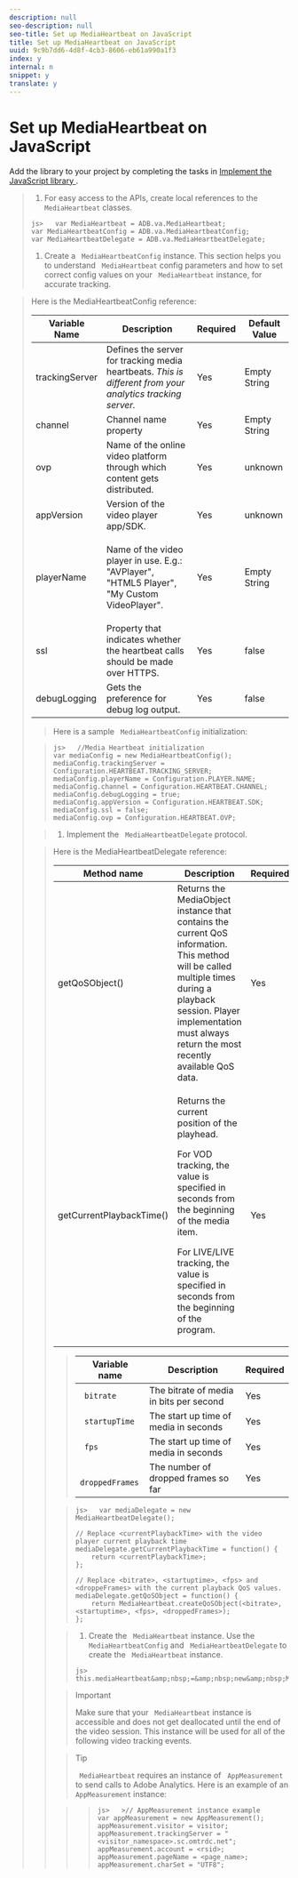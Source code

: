 ```yaml
---
description: null
seo-description: null
seo-title: Set up MediaHeartbeat on JavaScript
title: Set up MediaHeartbeat on JavaScript
uuid: 9c9b7dd6-4d8f-4cb3-8606-eb61a990a1f3
index: y
internal: n
snippet: y
translate: y
---
```


# Set up MediaHeartbeat on JavaScript

Add the library to your project by completing the tasks in [ Implement the JavaScript library ](c_vhl_imp-lib-js.md#concept_A72BFE683F4A4A3397FD0C71E955DF07).

>1. For easy access to the APIs, create local references to the ` MediaHeartbeat` classes.
>
>   ```
>   js>   var MediaHeartbeat = ADB.va.MediaHeartbeat; 
>   var MediaHeartbeatConfig = ADB.va.MediaHeartbeatConfig; 
>   var MediaHeartbeatDelegate = ADB.va.MediaHeartbeatDelegate; 
>   
>   ```
>
>1. Create a ` MediaHeartbeatConfig` instance.
>   This section helps you to understand ` MediaHeartbeat` config parameters and how to set correct config values on your ` MediaHeartbeat` instance, for accurate tracking. 



><table id="table_5CDFEDDE93DC4605AA300FB1ADD8E858"> 
 <desc>
   Here is the 
  <span class="codeph"> MediaHeartbeatConfig </span> reference: 
 </desc> 
 <thead> 
  <tr> 
   <th colname="col1" class="entry"> Variable Name </th> 
   <th colname="col2" class="entry"> Description </th> 
   <th colname="col3" class="entry"> Required </th> 
   <th colname="col4" class="entry"> Default Value </th> 
  </tr> 
 </thead>
 <tbody> 
  <tr> 
   <td colname="col1"> <span class="codeph"> trackingServer </span> </td> 
   <td colname="col2"> Defines the server for tracking media heartbeats. <i>This is different from your analytics tracking server.</i> </td> 
   <td colname="col3"> Yes </td> 
   <td colname="col4"> Empty String </td> 
  </tr> 
  <tr> 
   <td colname="col1"> <span class="codeph"> channel </span> </td> 
   <td colname="col2"> Channel name property </td> 
   <td colname="col3"> Yes </td> 
   <td colname="col4"> Empty String </td> 
  </tr> 
  <tr> 
   <td colname="col1"> <span class="codeph"> ovp </span> </td> 
   <td colname="col2"> Name of the online video platform through which content gets distributed. </td> 
   <td colname="col3"> Yes </td> 
   <td colname="col4"> unknown </td> 
  </tr> 
  <tr> 
   <td colname="col1"> <span class="codeph"> appVersion </span> </td> 
   <td colname="col2"> Version of the video player app/SDK. </td> 
   <td colname="col3"> Yes </td> 
   <td colname="col4"> unknown </td> 
  </tr> 
  <tr> 
   <td colname="col1"> <span class="codeph"> playerName </span> </td> 
   <td colname="col2"> <p>Name of the video player in use. E.g.: "AVPlayer", "HTML5 Player", "My Custom VideoPlayer". </p> </td> 
   <td colname="col3"> Yes </td> 
   <td colname="col4"> Empty String </td> 
  </tr> 
  <tr> 
   <td colname="col1"> <span class="codeph"> ssl </span> </td> 
   <td colname="col2"> Property that indicates whether the heartbeat calls should be made over HTTPS. </td> 
   <td colname="col3"> Yes </td> 
   <td colname="col4"> false </td> 
  </tr> 
  <tr> 
   <td colname="col1"> <span class="codeph"> debugLogging </span> </td> 
   <td colname="col2"> Gets the preference for debug log output. </td> 
   <td colname="col3"> Yes </td> 
   <td colname="col4"> false </td> 
  </tr> 
 </tbody> 
</table>

>   Here is a sample ` MediaHeartbeatConfig` initialization: 

>
>   ```
>   js>   //Media Heartbeat initialization 
>   var mediaConfig = new MediaHeartbeatConfig(); 
>   mediaConfig.trackingServer = Configuration.HEARTBEAT.TRACKING_SERVER; 
>   mediaConfig.playerName = Configuration.PLAYER.NAME; 
>   mediaConfig.channel = Configuration.HEARTBEAT.CHANNEL; 
>   mediaConfig.debugLogging = true; 
>   mediaConfig.appVersion = Configuration.HEARTBEAT.SDK; 
>   mediaConfig.ssl = false; 
>   mediaConfig.ovp = Configuration.HEARTBEAT.OVP; 
>   
>   ```

>
>1. Implement the ` MediaHeartbeatDelegate` protocol.

><table id="table_A815A90BFEC64EC1A26900DC077342DA"> 
 <desc>
   Here is the 
  <span class="codeph"> MediaHeartbeatDelegate </span> reference: 
 </desc> 
 <thead> 
  <tr> 
   <th colname="col1" class="entry"> Method name </th> 
   <th colname="col2" class="entry"> Description </th> 
   <th colname="col3" class="entry"> Required </th> 
  </tr> 
 </thead>
 <tbody> 
  <tr> 
   <td colname="col1"> <span class="codeph"> getQoSObject() </span> </td> 
   <td colname="col2"> Returns the <span class="codeph"> MediaObject </span> instance that contains the current QoS information. This method will be called multiple times during a playback session. Player implementation must always return the most recently available QoS data. </td> 
   <td colname="col3"> Yes </td> 
  </tr> 
  <tr> 
   <td colname="col1"> <span class="codeph"> getCurrentPlaybackTime() </span> </td> 
   <td colname="col2"> <p>Returns the current position of the playhead. </p> <p>For VOD tracking, the value is specified in seconds from the beginning of the media item. </p> <p>For LIVE/LIVE tracking, the value is specified in seconds from the beginning of the program. </p> </td> 
   <td colname="col3"> Yes </td> 
  </tr> 
 </tbody> 
</table>


>   |  Variable name  | Description  | Required  |
>   |---|---|---|
>   |  ` bitrate`  | The bitrate of media in bits per second  | Yes  |
>   |  ` startupTime`  | The start up time of media in seconds  | Yes  |
>   |  ` fps`  | The start up time of media in seconds  | Yes  |
>   |  ` droppedFrames`  | The number of dropped frames so far  | Yes  |

>
>   ```
>   js>   var mediaDelegate = new MediaHeartbeatDelegate(); 
>    
>   // Replace <currentPlaybackTime> with the video player current playback time 
>   mediaDelegate.getCurrentPlaybackTime = function() { 
>       return <currentPlaybackTime>; 
>   }; 
>    
>   // Replace <bitrate>, <startuptime>, <fps> and <droppeFrames> with the current playback QoS values.  
>   mediaDelegate.getQoSObject = function() { 
>       return MediaHeartbeat.createQoSObject(<bitrate>, <startuptime>, <fps>, <droppedFrames>); 
>   };
>   ```

>
>1. Create the ` MediaHeartbeat` instance.
>   Use the ` MediaHeartbeatConfig` and ` MediaHeartbeatDelegate` to create the ` MediaHeartbeat` instance. 
>
>   ```
>   js>   this.mediaHeartbeat&amp;nbsp;=&amp;nbsp;new&amp;nbsp;MediaHeartbeat(mediaDelegate,&amp;nbsp;mediaConfig,&amp;nbsp;appMeasurement);
>   ```

>   >[!IMPORTANT]
>   >
>   >Make sure that your ` MediaHeartbeat` instance is accessible and does not get deallocated until the end of the video session. This instance will be used for all of the following video tracking events. 

>   >[!TIP]
>   >
>   >` MediaHeartbeat` requires an instance of ` AppMeasurement` to send calls to Adobe Analytics. Here is an example of an ` AppMeasurement` instance: 

>   >
>   >```
>   >js>   >// AppMeasurement instance example 
>   >var appMeasurement = new AppMeasurement(); 
>   >appMeasurement.visitor = visitor; 
>   >appMeasurement.trackingServer = "<visitor_namespace>.sc.omtrdc.net"; 
>   >appMeasurement.account = <rsid>; 
>   >appMeasurement.pageName = <page_name>; 
>   >appMeasurement.charSet = "UTF­8";
>   >```


>
